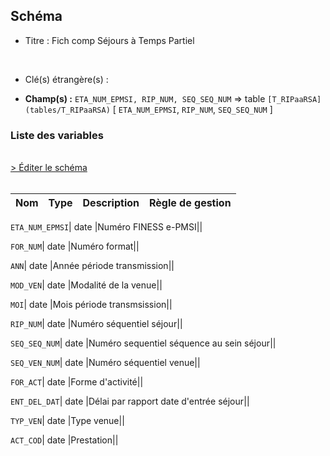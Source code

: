 ## Schéma


- Titre : Fich comp Séjours à Temps Partiel
<br />



- Clé(s) étrangère(s) : <br />

- **Champ(s) :** `ETA_NUM_EPMSI, RIP_NUM, SEQ_SEQ_NUM`
  => table `[T_RIPaaRSA](tables/T_RIPaaRSA)` [ `ETA_NUM_EPMSI`, `RIP_NUM`, `SEQ_SEQ_NUM` ]<br />

 
### Liste des variables
<br />
<div>
    <a href="https://gitlab.com/healthdatahub/applications-du-hdh/schema-snds/-/tree/master/schemas/PMSI RIP/T_RIPaaTP.json"
       target="_blank" rel="noopener noreferrer">> Éditer le schéma</a>
</div>
<br />

Nom | Type | Description | Règle de gestion
-|-|-|-



`ETA_NUM_EPMSI`| date |Numéro FINESS e-PMSI||

`FOR_NUM`| date |Numéro format||

`ANN`| date |Année période transmission||

`MOD_VEN`| date |Modalité de la venue||

`MOI`| date |Mois période transmsission||

`RIP_NUM`| date |Numéro séquentiel séjour||

`SEQ_SEQ_NUM`| date |Numéro sequentiel séquence au sein séjour||

`SEQ_VEN_NUM`| date |Numéro séquentiel venue||

`FOR_ACT`| date |Forme d'activité||

`ENT_DEL_DAT`| date |Délai par rapport date d'entrée séjour||

`TYP_VEN`| date |Type venue||

`ACT_COD`| date |Prestation||
